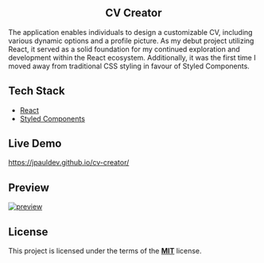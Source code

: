 <article class="markdown-body entry-content container-lg" itemprop="text">
  <h1 dir="auto" align="center">CV Creator</h1>
  <p dir="auto">
    The application enables individuals to design a customizable CV, including
    various dynamic options and a profile picture. As my debut project utilizing
    React, it served as a solid foundation for my continued exploration and
    development within the React ecosystem. Additionally, it was the first time
    I moved away from traditional CSS styling in favour of Styled Components.
  </p>
  <h2 dir="auto">Tech Stack</h2>
  <ul dir="auto">
    <li>
      <a href="https://reactjs.org/" rel="nofollow">React</a>
    </li>
    <li>
      <a href="https://styled-components.com/" rel="nofollow"
        >Styled Components</a
      >
    </li>
  </ul>
  <h2 dir="auto">Live Demo</h2>
  <a href="https://jpauldev.github.io/cv-creator/" rel="nofollow"
    >https://jpauldev.github.io/cv-creator/</a
  >
  <h2 dir="auto">Preview</h2>
  <a
    target="_blank"
    rel="noopener noreferrer nofollow"
    href="https://user-images.githubusercontent.com/19373302/215267697-798461e3-6f4b-4b8c-b6d7-0812d9a4a028.png"
    ><img
      src="https://user-images.githubusercontent.com/19373302/215267697-798461e3-6f4b-4b8c-b6d7-0812d9a4a028.png"
      alt="preview"
      style="max-width: 100%"
  /></a>
  <h2 dir="auto">License</h2>
  <p dir="auto">
    This project is licensed under the terms of the
    <strong
      ><a href="https://choosealicense.com/licenses/mit/" rel="nofollow"
        >MIT</a
      ></strong
    >
    license.
  </p>
</article>
